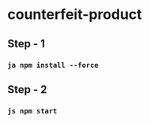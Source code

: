 # counterfeit-product

## Step - 1
### ```ja npm install --force```

## Step - 2
### ```js npm start```
